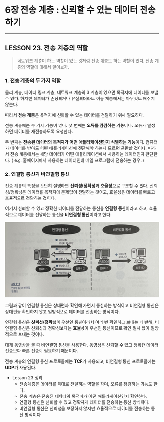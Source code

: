 # 6장 전송 계층 : 신뢰할 수 있는 데이터 전송하기

---

## LESSON 23. 전송 계층의 역할

> 네트워크 계층이 하는 역할이 있는 것처럼 전송 계층도 하는 역할이 있다. 전송 계층의 역할에 대해서 알아보자.



### 1. 전송 계층의 두 가지 역할

물리 계층, 데이터 링크 계층, 네트워크 계층의 3 계층이 있으면 목적지에 데이터를 보낼 수 있다. 하지만 데이터가 손상되거나 유실되더라도 이들 계층에서는 아무것도 해주지 않는다.

따라서 **전송 계층**은 목적지에 신뢰할 수 있는 데이터를 전달하기 위해 필요하다.

전송 계층에는 두 가지 기능이 있다. 첫 번째는 **오류를 점검하는 기능**이다. 오류가 발생하면 데이터를 재전송하도록 요청한다. 

두 번째는 **전송된 데이터의 목적지가 어떤 애플리케이션인지 식별하는 기능**이다. 컴퓨터가 데이터를 받아도 어떤 애플리케이션에 전달해야 하는지 모르면 곤란할 것이다. 따라서 전송 계층에서는 해당 데이터가 어떤 애플리케이션에서 사용하는 데이터인지 판단한다. ( e.g. 홈페이지에서 사용하는 데이터인데 메일 프로그램에 전송하는 경우.  )



### 2. 연결형 통신과 비연결형 통신

전송 계층의 특징을 간단히 설명하면 **신뢰성/정확성**과 **효율성**으로 구분할 수 있다. 신뢰성/정확성은 데이터를 목적지에 문제없이 전달하는 것이고, 효율성은 데이터를 빠르고 효율적으로 전달하는 것이다.

여기서 신뢰할 수 있고 정확한 데이터를 전달하는 통신을 **연결형 통신**이라고 하고, 효율적으로 데이터를 전달하는 통신을 **비연결형 통신**이라고 한다.

![image-20210201235046708](6장_23_전송_계층의_역할.assets/image-20210201235046708.png)

그림과 같이 연결형 통신은 상대편과 확인해 가면서 통신하는 방식이고 비연결형 통신은 상대편을 확인하지 않고 일방적으로 데이터를 전송하는 방식이다.

연결형 통신은 **신뢰성/정확성**이 우선인 통신이라서 여러 번 확인하고 보내는 데 반해, 비연결형 통신은 신뢰성과 정확성보다는 **효율성**이 우선인 통신이므로 확인 절차 없이 일방적으로 보내는 것이다.

대게 동영상을 볼 때 비연결형 통신을 사용한다. 동영상은 신뢰할 수 있고 정확한 데이터 전송보다 빠른 전송이 필요하기 때문이다.

전송 계층의 연결형 통신 프로토콜에는 **TCP**가 사용되고, 비연결형 통신 프로토콜에는 **UDP**가 사용된다.



* Lesson 23 정리
  * 전송계층은 데이터를 제대로 전달하는 역할을 하며, 오류를 점검하는 기능도 한다.
  * 전송 계층은 전송된 데이터의 목적지가 어떤 애플리케이션인지 확인한다.
  * 연결형 통신은 신뢰할 수 있고 정확하게 데이터를 전송하는 통신 방식이다.
  * 비연결형 통신은 신뢰성을 보장하지 않지만 효율적으로 데이터를 전송하는 통신 방식이다.

